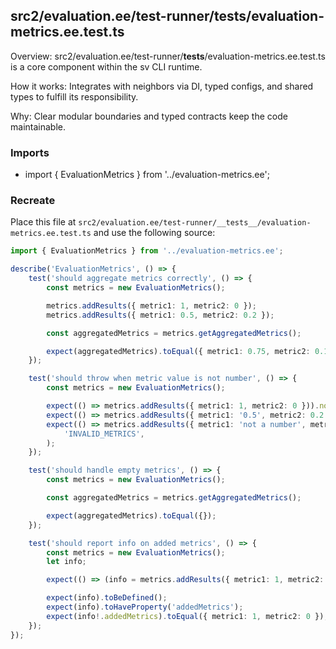 ## src2/evaluation.ee/test-runner/__tests__/evaluation-metrics.ee.test.ts

Overview: src2/evaluation.ee/test-runner/__tests__/evaluation-metrics.ee.test.ts is a core component within the sv CLI runtime.

How it works: Integrates with neighbors via DI, typed configs, and shared types to fulfill its responsibility.

Why: Clear modular boundaries and typed contracts keep the code maintainable.

### Imports

- import { EvaluationMetrics } from '../evaluation-metrics.ee';

### Recreate

Place this file at `src2/evaluation.ee/test-runner/__tests__/evaluation-metrics.ee.test.ts` and use the following source:

```ts
import { EvaluationMetrics } from '../evaluation-metrics.ee';

describe('EvaluationMetrics', () => {
	test('should aggregate metrics correctly', () => {
		const metrics = new EvaluationMetrics();

		metrics.addResults({ metric1: 1, metric2: 0 });
		metrics.addResults({ metric1: 0.5, metric2: 0.2 });

		const aggregatedMetrics = metrics.getAggregatedMetrics();

		expect(aggregatedMetrics).toEqual({ metric1: 0.75, metric2: 0.1 });
	});

	test('should throw when metric value is not number', () => {
		const metrics = new EvaluationMetrics();

		expect(() => metrics.addResults({ metric1: 1, metric2: 0 })).not.toThrow();
		expect(() => metrics.addResults({ metric1: '0.5', metric2: 0.2 })).toThrow('INVALID_METRICS');
		expect(() => metrics.addResults({ metric1: 'not a number', metric2: [1, 2, 3] })).toThrow(
			'INVALID_METRICS',
		);
	});

	test('should handle empty metrics', () => {
		const metrics = new EvaluationMetrics();

		const aggregatedMetrics = metrics.getAggregatedMetrics();

		expect(aggregatedMetrics).toEqual({});
	});

	test('should report info on added metrics', () => {
		const metrics = new EvaluationMetrics();
		let info;

		expect(() => (info = metrics.addResults({ metric1: 1, metric2: 0 }))).not.toThrow();

		expect(info).toBeDefined();
		expect(info).toHaveProperty('addedMetrics');
		expect(info!.addedMetrics).toEqual({ metric1: 1, metric2: 0 });
	});
});

```

